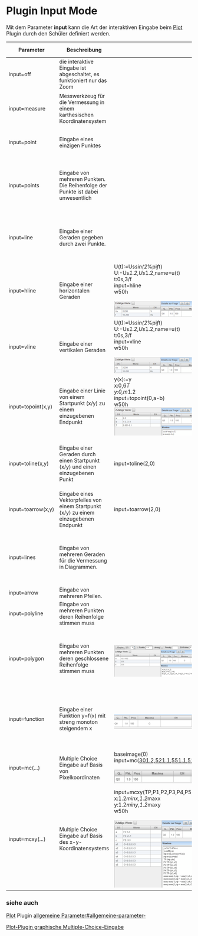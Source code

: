 # Plugin Input Mode
Mit dem Parameter **input** kann die Art der interaktiven Eingabe beim [Plot](../Plot/index.md) Plugin durch den Schüler definiert werden.



| Parameter          | Beschreibung                                                                          | Beispieldefinition                                                                                                                                                                                                                                                                                                                                                                           | charakteristisches Bild                                                     | Lösung                                                                                                        |
|--------------------|---------------------------------------------------------------------------------------|----------------------------------------------------------------------------------------------------------------------------------------------------------------------------------------------------------------------------------------------------------------------------------------------------------------------------------------------------------------------------------------------|-----------------------------------------------------------------------------|---------------------------------------------------------------------------------------------------------------|
| input=off          | die interaktive Eingabe ist abgeschaltet, es funktioniert nur das Zoom                |                                                                                                                                                                                                                                                                                                                                                                                              |                                                                             |                                                                                                               |
| input=measure      | Messwerkzeug für die Vermessung in einem karthesischen Koordinatensystem              |                                                                                                                                                                                                                                                                                                                                                                                              | <br>![300px-ClipCapIt-201221-213115.PNG](300px-ClipCapIt-201221-213115.PNG) | Punktematrix <br>[[-5.924,5.077]([-5.924,5.077),[5.107,-3.353](5.107,-3.353)]                                 |
| input=point        | Eingabe eines einzigen Punktes                                                        |                                                                                                                                                                                                                                                                                                                                                                                              | <br>![300px-ClipCapIt-201221-213302.PNG](300px-ClipCapIt-201221-213302.PNG) | Vektor <br> [2,9](2,9)                                                                                        |
| input=points       | Eingabe von mehreren Punkten. Die Reihenfolge der Punkte ist dabei unwesentlich       |                                                                                                                                                                                                                                                                                                                                                                                              | <br>![300px-ClipCapIt-201221-213745.PNG](300px-ClipCapIt-201221-213745.PNG) | Punktematrix<br>[[2,9]([2,9),[-5,-2](-5,-2),[10,-4](10,-4)]                                                   |
| input=line         | Eingabe einer Geraden gegeben durch zwei Punkte.                                      |                                                                                                                                                                                                                                                                                                                                                                                              | <br>![300px-ClipCapIt-201221-214628.PNG](300px-ClipCapIt-201221-214628.PNG) | Punktematrix [[0,-3]([0,-3),[5,7](5,7)] oder Gleichung y=-3+2*x je nach Lösungsfeld                           |
| input=hline        | Eingabe einer horizontalen Geraden                                                    | U(t):=Us*sin(2*%pi*f*t)<br>U:-Us*1.2,Us*1.2,name=u(t)<br>t:0s,3/f<br>input=hline<br>w50h<br> <br>![500px-ClipCapIt-210930-155513.PNG](500px-ClipCapIt-210930-155513.PNG)                                                                                                                                                                                                                     | <br>![300px-ClipCapIt-210930-154537.PNG](300px-ClipCapIt-210930-154537.PNG) | Zahlenwert <br> 28V                                                                                           |
| input=vline        | Eingabe einer vertikalen Geraden                                                      | U(t):=Us*sin(2*%pi*f*t)<br>U:-Us*1.2,Us*1.2,name=u(t)<br>t:0s,3/f<br>input=vline<br>w50h<br> <br>![500px-ClipCapIt-210930-155417.PNG](500px-ClipCapIt-210930-155417.PNG)                                                                                                                                                                                                                     | <br>![300px-ClipCapIt-210930-155152.PNG](300px-ClipCapIt-210930-155152.PNG) | Zahlenwert <br> 5.1ms                                                                                         |
| input=topoint(x,y) | Eingabe einer Linie von einem Startpunkt (x/y) zu einem einzugebenen Endpunkt         | y(x):=y<br>x:0,6*T<br>y:0,m*1.2<br>input=topoint(0,a-b)<br>w50h <br>![500px-ClipCapIt-210930-160823.PNG](500px-ClipCapIt-210930-160823.PNG)                                                                                                                                                                                                                                                  | <br>![300px-ClipCapIt-210930-160737.PNG](300px-ClipCapIt-210930-160737.PNG) | Vektor <br> [0.003,4.8](0.003,4.8)                                                                            |
| input=toline(x,y)  | Eingabe einer Geraden durch einen Startpunkt (x/y) und einen einzugebenen Punkt       | input=toline(2,0)                                                                                                                                                                                                                                                                                                                                                                            | <br>![300px-ClipCapIt-211103-203503.PNG](300px-ClipCapIt-211103-203503.PNG) | Vektor <br> [6,8](6,8)                                                                                        |
| input=toarrow(x,y) | Eingabe eines Vektorpfeiles von einem Startpunkt (x/y) zu einem einzugebenen Endpunkt | input=toarrow(2,0)                                                                                                                                                                                                                                                                                                                                                                           | <br>![300px-ClipCapIt-211103-201037.PNG](300px-ClipCapIt-211103-201037.PNG) | Vektor <br> [6.4,4.2](6.4,4.2)                                                                                |
| input=lines        | Eingabe von mehreren Geraden für die Vermessung in Diagrammen.                        |                                                                                                                                                                                                                                                                                                                                                                                              | <br>![300px-ClipCapIt-201221-215336.PNG](300px-ClipCapIt-201221-215336.PNG) | Punktematrix                                                                                                  |
| input=arrow        | Eingabe von mehreren Pfeilen.                                                         |                                                                                                                                                                                                                                                                                                                                                                                              |                                                                             | Punktematrix                                                                                                  |
| input=polyline     | Eingabe von mehreren Punkten deren Reihenfolge stimmen muss                           |                                                                                                                                                                                                                                                                                                                                                                                              |                                                                             | Punktematrix                                                                                                  |
| input=polygon      | Eingabe von mehreren Punkten deren geschlossene Reihenfolge stimmen muss              | <br>![500px-ClipCapIt-201221-225433.PNG](500px-ClipCapIt-201221-225433.PNG)                                                                                                                                                                                                                                                                                                                  | <br>![300px-ClipCapIt-201221-222601.PNG](300px-ClipCapIt-201221-222601.PNG) | Punktematrix <br> [[-5,-1]([-5,-1),[-2,-1](-2,-1),[-2,-3](-2,-3),[-5,-3](-5,-3)]                              |
| input=function     | Eingabe einer Funktion y=f(x) mit streng monoton steigendem x                         | <br>![500px-ClipCapIt-201221-225738.PNG](500px-ClipCapIt-201221-225738.PNG)                                                                                                                                                                                                                                                                                                                  | <br>![300px-ClipCapIt-201221-222408.PNG](300px-ClipCapIt-201221-222408.PNG) | Punktematrix <br> [[-3,5]([-3,5),[-2,0](-2,0),[-1,-3](-1,-3),[0,-4](0,-4),[1,-3](1,-3),[2,0](2,0),[3,5](3,5)] |
| input=mc(...)      | Multiple Choice Eingabe auf Basis von Pixelkoordinaten                                | baseimage(0)<br>input=mc([301.2,521.1](301.2,521.1),[551.1,512](551.1,512),[697,470](697,470),[988.9,280.3](988.9,280.3),[905,220.1](905,220.1),[751.7,537.5](751.7,537.5),[631.4,641.5](631.4,641.5),[968.8,537.5](968.8,537.5),[666,347.8](666,347.8),[806.5,349.6](806.5,349.6),[1008,406.2](1008,406.2))<br> <br>![500px-ClipCapIt-210930-162242.PNG](500px-ClipCapIt-210930-162242.PNG) | <br>![300px-ClipCapIt-210930-162151.PNG](300px-ClipCapIt-210930-162151.PNG) | Vektor aller angehakten Items <br> [0](0)                                                                     |
| input=mcxy(...)    | Multiple Choice Eingabe auf Basis des x-y-Koordinatensystems                          | input=mcxy(TP,P1,P2,P3,P4,P5,P6)<br>x:1.2*minx,1.2*maxx<br>y:1.2*miny,1.2*maxy<br>w50h<br> <br>![500px-ClipCapIt-210930-171143.PNG](500px-ClipCapIt-210930-171143.PNG)                                                                                                                                                                                                                       | <br>![300px-ClipCapIt-210930-170959.PNG](300px-ClipCapIt-210930-170959.PNG) | Vektor aller angehakten Items <br> [0](0)                                                                     |


###  siehe auch 
[Plot](../Plot/index.md) Plugin [allgemeine Parameter#allgemeine-parameter-](../Plot#allgemeine-parameter-/index.md#allgemeine-parameter-)

[Plot-Plugin graphische Multiple-Choice-Eingabe](/notimplemented/index.md)

